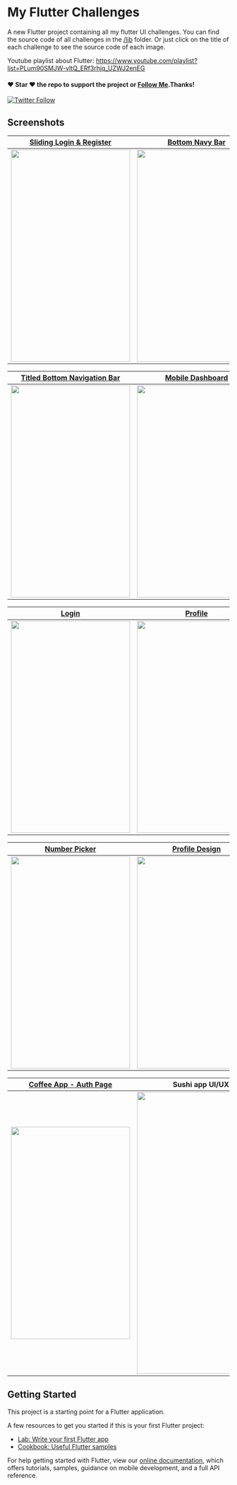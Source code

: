 # My Flutter Challenges

A new Flutter project containing all my flutter UI challenges. You can find the source code of all challenges in the [/lib](https://github.com/pedromassango/my_flutter_challenges/tree/master/lib) folder. Or just click on the title of each challenge to see the source code of each image.

Youtube playlist about Flutter: https://www.youtube.com/playlist?list=PLum90SMJW-vltQ_ERf3rhjq_UZWJ2enEG

#### :heart: Star :heart: the repo to support the project or [Follow Me](https://github.com/pedromassango).Thanks!
[![Twitter Follow](https://img.shields.io/twitter/follow/pedromassangom.svg?style=social&label=Follow)](https://twitter.com/pedromassangom)

## Screenshots

| [Sliding Login & Register](https://github.com/pedromassango/my_flutter_challenges/blob/master/lib/sliding_login.dart) | [Bottom Navy Bar](https://github.com/pedromassango/bottom_navy_bar) | [Custom Drawer](https://github.com/pedromassango/flutter_delivery) |
| ------------- | ------------- | ------------- |
| <img src="/screenshots/slidl.gif" width="270" height="480"> | <img src="/screenshots/navy2.gif" width="270" height="480"> | <img src="/screenshots/delivery.gif" width="270" height="480"> |



| [Titled Bottom Navigation Bar](https://github.com/pedromassango/titled_navigation_bar) | [Mobile Dashboard](https://github.com/pedromassango/my_flutter_challenges/blob/master/lib/mobile_dashboard.dart) | [Foldable Options Menu](https://github.com/pedromassango/my_flutter_challenges/blob/master/lib/foldable_options_menu.dart) |
| ------------- | ------------- | ------------- |
| <img src="/screenshots/titled_bottom_bar.gif" width="270" height="480"> | <img src="/screenshots/dashboard.png" width="270" height="480"> | <img src="/screenshots/options_menu.gif" width="270" height="480"> |

| [Login](https://github.com/pedromassango/my_flutter_challenges/blob/master/lib/login_challenge.dart) | [Profile](https://github.com/pedromassango/my_flutter_challenges/blob/master/lib/profile_challenge.dart) | [Home screen](https://github.com/pedromassango/flutter_famguard) |
| ----- | ------- | ------------- |
| <img src="/screenshots/login.png" width="270" height="480"> | <img src="/screenshots/profile.png" width="270" height="480">| <img src="/screenshots/home.png" width="270" height="480"> |

| [Number Picker](https://github.com/pedromassango/slider_number_picker) | [Profile Design](https://github.com/pedromassango/my_flutter_challenges/blob/master/lib/profile_design.dart) | [World Clock](https://github.com/pedromassango/my_flutter_challenges/blob/master/lib/world_clock.dart) |
| ------------- | ----- | ----- |
| <img src="https://github.com/pedromassango/slider_number_picker/blob/master/preview/shot.gif" width="270" height="480"> | <img src="/screenshots/profile_design.png" width="270" height="480"> | <img src="/screenshots/world_clock.png" width="270" height="480"> |


| [Coffee App - Auth Page](https://github.com/pedromassango/my_flutter_challenges/blob/master/lib/coffee_app_auth.dart) | Sushi app UI/UX | Ticket Booking |
| ------------- | ------------- | ------------- |
| <img src="/screenshots/coffee_app_auth_page.gif" width="270" height="480"> | <img src="/screenshots/sushi_ui.gif" width="290" height="638"> | <img src="/screenshots/ticket_booking.gif" width="270" height="480"> |

## Getting Started

This project is a starting point for a Flutter application.

A few resources to get you started if this is your first Flutter project:

- [Lab: Write your first Flutter app](https://flutter.io/docs/get-started/codelab)
- [Cookbook: Useful Flutter samples](https://flutter.io/docs/cookbook)

For help getting started with Flutter, view our 
[online documentation](https://flutter.io/docs), which offers tutorials, 
samples, guidance on mobile development, and a full API reference.

